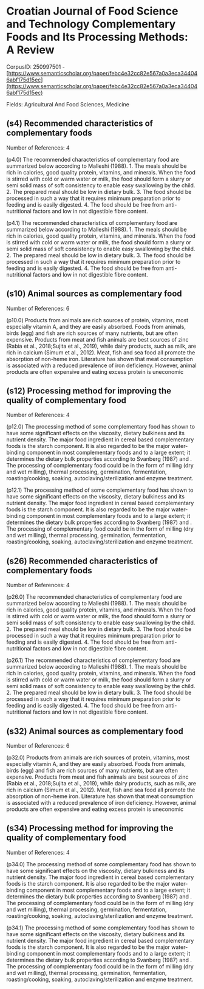 # Croatian Journal of Food Science and Technology Complementary Foods and Its Processing Methods: A Review

CorpusID: 250997501 - [https://www.semanticscholar.org/paper/febc4e32cc82e567a0a3eca344046abf175d15ec](https://www.semanticscholar.org/paper/febc4e32cc82e567a0a3eca344046abf175d15ec)

Fields: Agricultural And Food Sciences, Medicine

## (s4) Recommended characteristics of complementary foods
Number of References: 4

(p4.0) The recommended characteristics of complementary food are summarized below according to Malleshi (1988). 1. The meals should be rich in calories, good quality protein, vitamins, and minerals. When the food is stirred with cold or warm water or milk, the food should form a slurry or semi solid mass of soft consistency to enable easy swallowing by the child. 2. The prepared meal should be low in dietary bulk. 3. The food should be processed in such a way that it requires minimum preparation prior to feeding and is easily digested. 4. The food should be free from anti-nutritional factors and low in not digestible fibre content.

(p4.1) The recommended characteristics of complementary food are summarized below according to Malleshi (1988). 1. The meals should be rich in calories, good quality protein, vitamins, and minerals. When the food is stirred with cold or warm water or milk, the food should form a slurry or semi solid mass of soft consistency to enable easy swallowing by the child. 2. The prepared meal should be low in dietary bulk. 3. The food should be processed in such a way that it requires minimum preparation prior to feeding and is easily digested. 4. The food should be free from anti-nutritional factors and low in not digestible fibre content.
## (s10) Animal sources as complementary food
Number of References: 6

(p10.0) Products from animals are rich sources of protein, vitamins, most especially vitamin A, and they are easily absorbed. Foods from animals, birds (egg) and fish are rich sources of many nutrients, but are often expensive. Products from meat and fish animals are best sources of zinc (Rabia et al., 2018;Sujita et al., 2019), while dairy products, such as milk, are rich in calcium (Simum et al., 2012). Meat, fish and sea food all promote the absorption of non-heme iron. Literature has shown that meat consumption is associated with a reduced prevalence of iron deficiency. However, animal products are often expensive and eating excess protein is uneconomic
## (s12) Processing method for improving the quality of complementary food
Number of References: 4

(p12.0) The processing method of some complementary food has shown to have some significant effects on the viscosity, dietary bulkiness and its nutrient density. The major food ingredient in cereal based complementary foods is the starch component. It is also regarded to be the major water-binding component in most complementary foods and to a large extent; it determines the dietary bulk properties according to Svanberg (1987) and . The processing of complementary food could be in the form of milling (dry and wet milling), thermal processing, germination, fermentation, roasting/cooking, soaking, autoclaving/sterilization and enzyme treatment.

(p12.1) The processing method of some complementary food has shown to have some significant effects on the viscosity, dietary bulkiness and its nutrient density. The major food ingredient in cereal based complementary foods is the starch component. It is also regarded to be the major water-binding component in most complementary foods and to a large extent; it determines the dietary bulk properties according to Svanberg (1987) and . The processing of complementary food could be in the form of milling (dry and wet milling), thermal processing, germination, fermentation, roasting/cooking, soaking, autoclaving/sterilization and enzyme treatment.
## (s26) Recommended characteristics of complementary foods
Number of References: 4

(p26.0) The recommended characteristics of complementary food are summarized below according to Malleshi (1988). 1. The meals should be rich in calories, good quality protein, vitamins, and minerals. When the food is stirred with cold or warm water or milk, the food should form a slurry or semi solid mass of soft consistency to enable easy swallowing by the child. 2. The prepared meal should be low in dietary bulk. 3. The food should be processed in such a way that it requires minimum preparation prior to feeding and is easily digested. 4. The food should be free from anti-nutritional factors and low in not digestible fibre content.

(p26.1) The recommended characteristics of complementary food are summarized below according to Malleshi (1988). 1. The meals should be rich in calories, good quality protein, vitamins, and minerals. When the food is stirred with cold or warm water or milk, the food should form a slurry or semi solid mass of soft consistency to enable easy swallowing by the child. 2. The prepared meal should be low in dietary bulk. 3. The food should be processed in such a way that it requires minimum preparation prior to feeding and is easily digested. 4. The food should be free from anti-nutritional factors and low in not digestible fibre content.
## (s32) Animal sources as complementary food
Number of References: 6

(p32.0) Products from animals are rich sources of protein, vitamins, most especially vitamin A, and they are easily absorbed. Foods from animals, birds (egg) and fish are rich sources of many nutrients, but are often expensive. Products from meat and fish animals are best sources of zinc (Rabia et al., 2018;Sujita et al., 2019), while dairy products, such as milk, are rich in calcium (Simum et al., 2012). Meat, fish and sea food all promote the absorption of non-heme iron. Literature has shown that meat consumption is associated with a reduced prevalence of iron deficiency. However, animal products are often expensive and eating excess protein is uneconomic
## (s34) Processing method for improving the quality of complementary food
Number of References: 4

(p34.0) The processing method of some complementary food has shown to have some significant effects on the viscosity, dietary bulkiness and its nutrient density. The major food ingredient in cereal based complementary foods is the starch component. It is also regarded to be the major water-binding component in most complementary foods and to a large extent; it determines the dietary bulk properties according to Svanberg (1987) and . The processing of complementary food could be in the form of milling (dry and wet milling), thermal processing, germination, fermentation, roasting/cooking, soaking, autoclaving/sterilization and enzyme treatment.

(p34.1) The processing method of some complementary food has shown to have some significant effects on the viscosity, dietary bulkiness and its nutrient density. The major food ingredient in cereal based complementary foods is the starch component. It is also regarded to be the major water-binding component in most complementary foods and to a large extent; it determines the dietary bulk properties according to Svanberg (1987) and . The processing of complementary food could be in the form of milling (dry and wet milling), thermal processing, germination, fermentation, roasting/cooking, soaking, autoclaving/sterilization and enzyme treatment.
